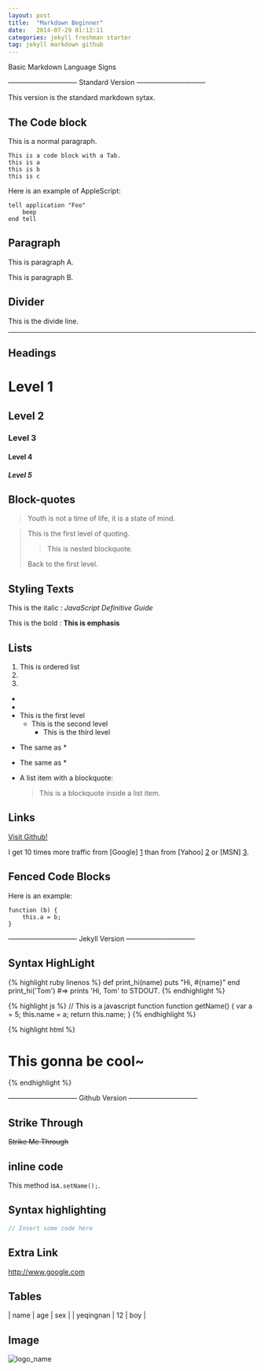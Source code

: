 ```yaml
---
layout: post
title:  "Markdown Beginner"
date:   2014-07-29 01:12:11
categories: jekyll freshman starter
tag: jekyll markdown github
---
```


Basic Markdown Language Signs

—————————— Standard Version ——————————

This version is the standard markdown sytax.

## The Code block

This is a normal paragraph.

	This is a code block with a Tab.
	this is a
	this is b
	this is c

Here is an example of AppleScript:

    tell application "Foo"
        beep
    end tell


## Paragraph

This is paragraph A.

This is paragraph B.

## Divider

This is the divide line.

* * * 

## Headings

# Level 1

## Level 2

### Level 3

#### Level 4

##### Level 5

## Block-quotes

> Youth is not a time of life, it is a state of mind.

> This is the first level of quoting.
>
> > This is nested blockquote.
>
> Back to the first level.

## Styling Texts

This is the italic : *JavaScript Definitive Guide*

This is the bold : **This is emphasis**

## Lists

1. This is ordered list
2. 
3. 

* 
* 
* This is the first level
	* This is the second level
		* This is the third level

- The same as *
+ The same as *

*   A list item with a blockquote:

    > This is a blockquote
    > inside a list item.


## Links
[Visit Github!](http://www.github.com)

I get 10 times more traffic from [Google] [1] than from
[Yahoo] [2] or [MSN] [3].

  [1]: http://google.com/        "Google"
  [2]: http://search.yahoo.com/  "Yahoo Search"
  [3]: http://search.msn.com/    "MSN Search"


## Fenced Code Blocks
Here is an example:

```
function (b) {
	this.a = b;
}
```

—————————— Jekyll Version ——————————

## Syntax HighLight

{% highlight ruby linenos %}
def print_hi(name)
  puts "Hi, #{name}"
end
print_hi('Tom')
#=> prints 'Hi, Tom' to STDOUT.
{% endhighlight %}

{% highlight js %}
// This is a javascript function
function getName() {
	var a = 5;
	this.name = a;
	return this.name;
}
{% endhighlight %}

{% highlight html %}
<!-- This is a html demo -->
<h1>This gonna be cool~</h1>
{% endhighlight %}


—————————— Github Version ——————————

## Strike Through
~~Strike Me Through~~

## inline code
This method is`A.setName();`.

## Syntax highlighting

```JavaScript
// Insert some code here
```

## Extra Link
<http://www.google.com>

## Tables
| name | age | sex |
| yeqingnan | 12 | boy |

## Image
![logo_name](/image/logo.svg)






